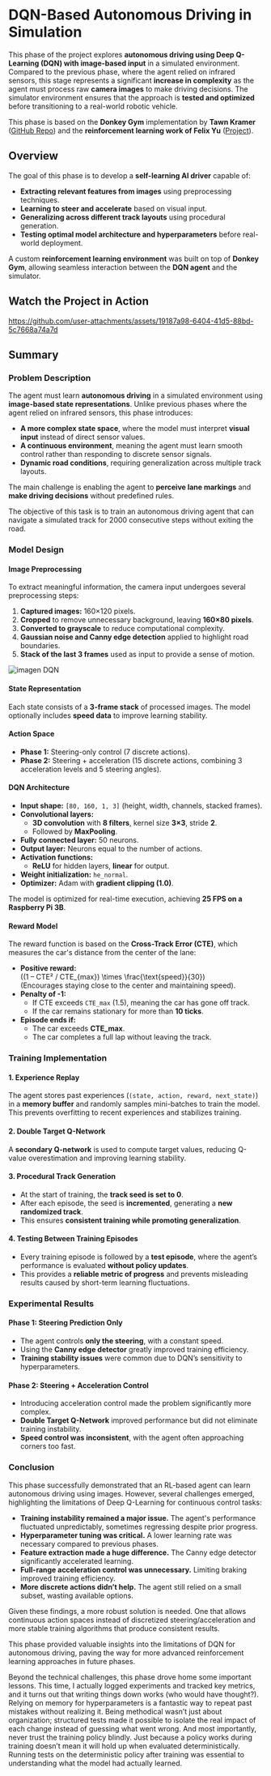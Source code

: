 # DQN-Based Autonomous Driving in Simulation

This phase of the project explores **autonomous driving using Deep Q-Learning (DQN) with image-based input** in a simulated environment. Compared to the previous phase, where the agent relied on infrared sensors, this stage represents a significant **increase in complexity** as the agent must process raw **camera images** to make driving decisions. The simulator environment ensures that the approach is **tested and optimized** before transitioning to a real-world robotic vehicle.

This phase is based on the **Donkey Gym** implementation by **Tawn Kramer** ([GitHub Repo](https://github.com/tawnkramer/gym-donkeycar.git)) and the **reinforcement learning work of Felix Yu** ([Project](https://flyyufelix.github.io/2018/09/11/donkey-rl-simulation.html)).

## Overview

The goal of this phase is to develop a **self-learning AI driver** capable of:

- **Extracting relevant features from images** using preprocessing techniques.
- **Learning to steer and accelerate** based on visual input.
- **Generalizing across different track layouts** using procedural generation.
- **Testing optimal model architecture and hyperparameters** before real-world deployment.

A custom **reinforcement learning environment** was built on top of **Donkey Gym**, allowing seamless interaction between the **DQN agent** and the simulator.

## Watch the Project in Action

https://github.com/user-attachments/assets/19187a98-6404-41d5-88bd-5c7668a74a7d

## Summary

### Problem Description

The agent must learn **autonomous driving** in a simulated environment using **image-based state representations**. Unlike previous phases where the agent relied on infrared sensors, this phase introduces:

- **A more complex state space**, where the model must interpret **visual input** instead of direct sensor values.
- **A continuous environment**, meaning the agent must learn smooth control rather than responding to discrete sensor signals.
- **Dynamic road conditions**, requiring generalization across multiple track layouts.

The main challenge is enabling the agent to **perceive lane markings** and **make driving decisions** without predefined rules.

The objective of this task is to train an autonomous driving agent that can navigate a simulated track for 2000 consecutive steps without exiting the road.&#x20;

### Model Design

#### **Image Preprocessing**

To extract meaningful information, the camera input undergoes several preprocessing steps:

1. **Captured images:** 160×120 pixels.
2. **Cropped** to remove unnecessary background, leaving **160×80 pixels**.
3. **Converted to grayscale** to reduce computational complexity.
4. **Gaussian noise and Canny edge detection** applied to highlight road boundaries.
5. **Stack of the last 3 frames** used as input to provide a sense of motion.

![imagen DQN](https://github.com/user-attachments/assets/c4245265-976f-455d-8ddb-3dbb7606f76c)

#### **State Representation**

Each state consists of a **3-frame stack** of processed images. The model optionally includes **speed data** to improve learning stability.

#### **Action Space**

- **Phase 1:** Steering-only control (7 discrete actions).
- **Phase 2:** Steering + acceleration (15 discrete actions, combining 3 acceleration levels and 5 steering angles).

#### **DQN Architecture**

- **Input shape:** `[80, 160, 1, 3]` (height, width, channels, stacked frames).
- **Convolutional layers:**
  - **3D convolution** with **8 filters**, kernel size **3×3**, stride **2**.
  - Followed by **MaxPooling**.
- **Fully connected layer:** 50 neurons.
- **Output layer:** Neurons equal to the number of actions.
- **Activation functions:**
  - **ReLU** for hidden layers, **linear** for output.
- **Weight initialization:** `he_normal`.
- **Optimizer:** Adam with **gradient clipping (1.0)**.

The model is optimized for real-time execution, achieving **25 FPS on a Raspberry Pi 3B**.

#### Reward Model

The reward function is based on the **Cross-Track Error (CTE)**, which measures the car's distance from the center of the lane:

- **Positive reward:**\
  \((1 – CTE² / CTE_{max}) \times \frac{\text{speed}}{30}\)\
  (Encourages staying close to the center and maintaining speed).
- **Penalty of -1:**
  - If CTE exceeds `CTE_max` (1.5), meaning the car has gone off track.
  - If the car remains stationary for more than **10 ticks**.
- **Episode ends if:**
  - The car exceeds **CTE\_max**.
  - The car completes a full lap without leaving the track.

### Training Implementation

#### **1. Experience Replay**

The agent stores past experiences (`(state, action, reward, next_state)`) in a **memory buffer** and randomly samples mini-batches to train the model. This prevents overfitting to recent experiences and stabilizes training.

#### **2. Double Target Q-Network**

A **secondary Q-network** is used to compute target values, reducing Q-value overestimation and improving learning stability.

#### **3. Procedural Track Generation**

- At the start of training, the **track seed is set to 0**.
- After each episode, the seed is **incremented**, generating a **new randomized track**.
- This ensures **consistent training while promoting generalization**.

#### **4. Testing Between Training Episodes**

- Every training episode is followed by a **test episode**, where the agent’s performance is evaluated **without policy updates**.
- This provides a **reliable metric of progress** and prevents misleading results caused by short-term learning fluctuations.

### Experimental Results

#### **Phase 1: Steering Prediction Only**

- The agent controls **only the steering**, with a constant speed.
- Using the **Canny edge detector** greatly improved training efficiency.
- **Training stability issues** were common due to DQN’s sensitivity to hyperparameters.

#### **Phase 2: Steering + Acceleration Control**

- Introducing acceleration control made the problem significantly more complex.
- **Double Target Q-Network** improved performance but did not eliminate training instability.
- **Speed control was inconsistent**, with the agent often approaching corners too fast.

### Conclusion

This phase successfully demonstrated that an RL-based agent can learn autonomous driving using images. However, several challenges emerged, highlighting the limitations of Deep Q-Learning for continuous control tasks:

- **Training instability remained a major issue.** The agent's performance fluctuated unpredictably, sometimes regressing despite prior progress.
- **Hyperparameter tuning was critical.** A lower learning rate was necessary compared to previous phases.
- **Feature extraction made a huge difference.** The Canny edge detector significantly accelerated learning.
- **Full-range acceleration control was unnecessary.** Limiting braking improved training efficiency.
- **More discrete actions didn’t help.** The agent still relied on a small subset, wasting available options.

Given these findings, a more robust solution is needed. One that allows continuous action spaces instead of discretized steering/acceleration and more stable training algorithms that produce consistent results.

This phase provided valuable insights into the limitations of DQN for autonomous driving, paving the way for more advanced reinforcement learning approaches in future phases.

Beyond the technical challenges, this phase drove home some important lessons. This time, I actually logged experiments and tracked key metrics, and it turns out that writing things down works (who would have thought?). Relying on memory for hyperparameters is a fantastic way to repeat past mistakes without realizing it. Being methodical wasn’t just about organization; structured tests made it possible to isolate the real impact of each change instead of guessing what went wrong. And most importantly, never trust the training policy blindly. Just because a policy works during training doesn’t mean it will hold up when evaluated deterministically. Running tests on the deterministic policy after training was essential to understanding what the model had actually learned.
